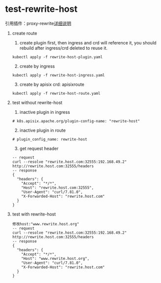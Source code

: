 # test-rewrite-host
引用插件：proxy-rewrite[详细说明](https://apisix.apache.org/docs/apisix/plugins/proxy-rewrite/)

1. create route
	1. create plugin first, then ingress and crd will reference it, you should rebuild after ingress/crd deleted to reuse it.
	```
	kubectl apply -f rewrite-host-plugin.yaml
	```
	2. create by ingress
	```
	kubectl apply -f rewrite-host-ingress.yaml
	```
	3. create by apisix crd: apisixroute
	```
	kubectl apply -f rewrite-host-route.yaml
	```

2. test without rewrite-host
	1. inactive plugin in ingress
	```
	# k8s.apisix.apache.org/plugin-config-name: "rewrite-host"
	```
	2. inactive plugin in route
	```
	# plugin_config_name: rewrite-host
	```
	3. get request header
	```
	-- request
	curl --resolve "rewrite.host.com:32555:192.168.49.2" http://rewrite.host.com:32555/headers
	-- response
	{
	  "headers": {
	    "Accept": "*/*", 
	    "Host": "rewrite.host.com:32555", 
	    "User-Agent": "curl/7.81.0", 
	    "X-Forwarded-Host": "rewrite.host.com"
	  }
	}
	```
4. test with rewrite-host
	```
	修改host:"www.rewrite.host.org"
	-- request
	curl --resolve "rewrite.host.com:32555:192.168.49.2" http://rewrite.host.com:32555/headers
    -- response
    {
	  "headers": {
	    "Accept": "*/*", 
	    "Host": "www.rewrite.host.org", 
	    "User-Agent": "curl/7.81.0", 
	    "X-Forwarded-Host": "rewrite.host.com"
	  }
	}
	```